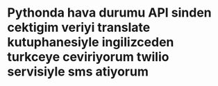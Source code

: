 # Pythonda hava durumu API sinden cektigim veriyi translate kutuphanesiyle ingilizceden turkceye ceviriyorum twilio servisiyle sms atiyorum 
